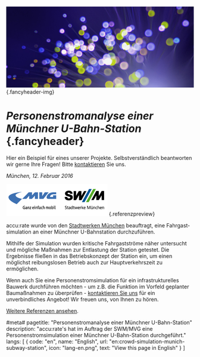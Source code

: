 ![](/img/accurate-bild-3.jpg) {.fancyheader-img}
# *Personenstromanalyse einer Münchner U-Bahn-Station* {.fancyheader}

Hier ein Beispiel für eines unserer Projekte.
Selbstverständlich beantworten wir gerne Ihre Fragen!
Bitte [kontaktieren](kontakt) Sie uns.

*München, 12. Februar 2016*

[![Logo SWM MVG](img/referenzen/logo-swm-mvg.png)](https://www.swm.de/) {.referenzpreview}

accu:rate wurde von den [Stadtwerken München](https://www.swm.de/) beauftragt, eine Fahrgast&shy;simulation an einer Münchner U-Bahnstation durchzuführen.

Mithilfe der Simulation wurden kritische Fahrgastströme näher untersucht und mögliche Maßnahmen zur Entlastung der Station getestet.
Die Ergebnisse fließen in das Betriebskonzept der Station ein, um einen möglichst reibungs&shy;losen Betrieb auch zur Hauptverkehrszeit zu ermöglichen.

Wenn auch Sie eine Personenstromsimulation für ein infrastrukturelles Bauwerk durchführen möchten - um z.B. die Funktion im Vorfeld geplanter Baumaßnahmen zu überprüfen - [kontaktieren Sie uns](kontakt) für ein unverbindliches Angebot! Wir freuen uns, von Ihnen zu hören.

[Weitere Referenzen ansehen](referenzen).



#meta#
pagetitle: "Personenstromanalyse einer Münchner U-Bahn-Station"
description: "accu:rate's hat im Auftrag der SWM/MVG eine Personenstromsimulation einer Münchner U-Bahn-Station durchgeführt."
langs: [
    { code: "en", name: "English", url: "en:crowd-simulation-munich-subway-station", icon: "lang-en.png", text: "View this page in English" }
]
